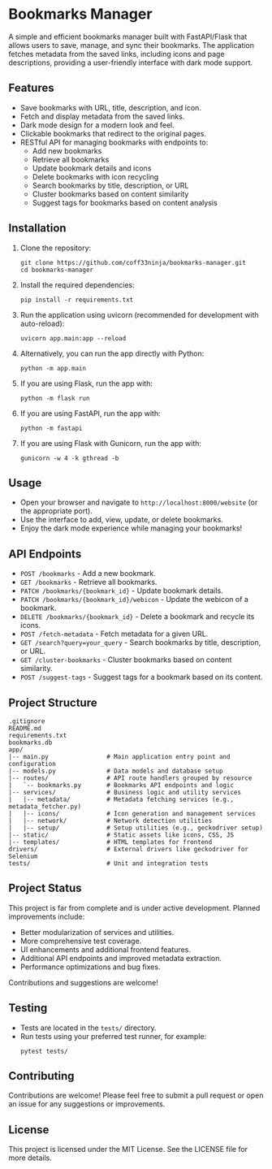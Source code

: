 # Bookmarks Manager

A simple and efficient bookmarks manager built with FastAPI/Flask that allows users to save, manage, and sync their bookmarks. The application fetches metadata from the saved links, including icons and page descriptions, providing a user-friendly interface with dark mode support.

## Features

- Save bookmarks with URL, title, description, and icon.
- Fetch and display metadata from the saved links.
- Dark mode design for a modern look and feel.
- Clickable bookmarks that redirect to the original pages.
- RESTful API for managing bookmarks with endpoints to:
  - Add new bookmarks
  - Retrieve all bookmarks
  - Update bookmark details and icons
  - Delete bookmarks with icon recycling
  - Search bookmarks by title, description, or URL
  - Cluster bookmarks based on content similarity
  - Suggest tags for bookmarks based on content analysis

## Installation

1. Clone the repository:
   ```
   git clone https://github.com/coff33ninja/bookmarks-manager.git
   cd bookmarks-manager
   ```

2. Install the required dependencies:
   ```
   pip install -r requirements.txt
   ```

3. Run the application using uvicorn (recommended for development with auto-reload):
   ```
   uvicorn app.main:app --reload
   ```
4. Alternatively, you can run the app directly with Python:
   ```
   python -m app.main
   ```
5. If you are using Flask, run the app with:
   ```
   python -m flask run
   ```
6. If you are using FastAPI, run the app with:
   ```
   python -m fastapi
   ```
7. If you are using Flask with Gunicorn, run the app with:
   ```
   gunicorn -w 4 -k gthread -b
   ```

## Usage

- Open your browser and navigate to `http://localhost:8000/website` (or the appropriate port).
- Use the interface to add, view, update, or delete bookmarks.
- Enjoy the dark mode experience while managing your bookmarks!

## API Endpoints

- `POST /bookmarks` - Add a new bookmark.
- `GET /bookmarks` - Retrieve all bookmarks.
- `PATCH /bookmarks/{bookmark_id}` - Update bookmark details.
- `PATCH /bookmarks/{bookmark_id}/webicon` - Update the webicon of a bookmark.
- `DELETE /bookmarks/{bookmark_id}` - Delete a bookmark and recycle its icons.
- `POST /fetch-metadata` - Fetch metadata for a given URL.
- `GET /search?query=your_query` - Search bookmarks by title, description, or URL.
- `GET /cluster-bookmarks` - Cluster bookmarks based on content similarity.
- `POST /suggest-tags` - Suggest tags for a bookmark based on its content.

## Project Structure

```
.gitignore
README.md
requirements.txt
bookmarks.db
app/
|-- main.py                # Main application entry point and configuration
|-- models.py              # Data models and database setup
|-- routes/                # API route handlers grouped by resource
|   `-- bookmarks.py       # Bookmarks API endpoints and logic
|-- services/              # Business logic and utility services
|   |-- metadata/          # Metadata fetching services (e.g., metadata_fetcher.py)
|   |-- icons/             # Icon generation and management services
|   |-- network/           # Network detection utilities
|   |-- setup/             # Setup utilities (e.g., geckodriver setup)
|-- static/                # Static assets like icons, CSS, JS
|-- templates/             # HTML templates for frontend
drivers/                   # External drivers like geckodriver for Selenium
tests/                     # Unit and integration tests
```

## Project Status

This project is far from complete and is under active development. Planned improvements include:

- Better modularization of services and utilities.
- More comprehensive test coverage.
- UI enhancements and additional frontend features.
- Additional API endpoints and improved metadata extraction.
- Performance optimizations and bug fixes.

Contributions and suggestions are welcome!

## Testing

- Tests are located in the `tests/` directory.
- Run tests using your preferred test runner, for example:
  ```
  pytest tests/
  ```

## Contributing

Contributions are welcome! Please feel free to submit a pull request or open an issue for any suggestions or improvements.

## License

This project is licensed under the MIT License. See the LICENSE file for more details.
